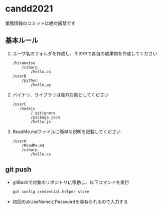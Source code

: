 # candd2021
業務情報のコミットは絶対厳禁です

## 基本ルール

1. ユーザ名のフォルダを作成し、その中で各自の成果物を作成してください

    ```
    /hiramatsu
        /csharp
            /hello.cs
    /userB
        /python
            /hello.py
    ```

1. バイナリ、ライブラリは除外対象としてください

    ```
    /userC
       /nodejs
            /.gitignore
            /package.json
            /hello.js
    ```

1. ReadMe.mdファイルに簡単な説明を記載してください

    ```
    /userA
        /ReadMe.md
        /csharp
            /hello.cs
    ```

## git push
- gitBashで対象のリポジトリに移動し、以下コマンドを実行

    `git config credential.helper store`

- 初回のみUseNameとPasswordを尋ねられるので入力する
